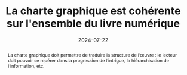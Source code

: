 ---
title: La charte graphique est cohérente sur l'ensemble du livre numérique
abstract: "La charte graphique doit permettre de traduire la structure de l’œuvre&nbsp;: le lecteur doit pouvoir se repérer dans la progression de l’intrigue, la hiérarchisation de l’information, etc."
categories: 
    - "mise en forme"
agrege: O4175-E055
opquast: '4 175'
indiceebook: '55'
description: "Règle n°55"
before: "054"
weight: "055"
after: "056"
actif: '1'
layout: rules
date: 2024-07-22
tags: 
    - "accessibilité"
    - "Utilisabilité"
objectif: 
    - "Permettre une homogénéité et une continuité dans la lecture et la navigation."
Meo: 
    - "Utiliser une ou des feuille(s) de style(s) qui permet(tent) une mise en page cohérente du texte et/ou des différents contenu."
    - "S’assurer que les polices de caractères embarquées dans le livre numérique soient lisibles par l’ensemble des publics."
Controle: 
    - "Le contrôle a lieu à la vérification de l’affichage des pages dans différents environnements (i. e. logiciels de lecture, liseuses). "
epubcheck: 
ace: 
humancheck: true
ReadiumGoToolkit: 
Source: 
    - "Opquast"
Referentiel: 
    - "N/A"
steps: 
    - "Projet éditorial"
    - ""
---